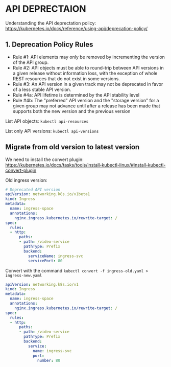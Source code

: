 # API DEPRECTAION

Understanding the API deprectation policy: https://kubernetes.io/docs/reference/using-api/deprecation-policy/

## **1. Deprecation Policy Rules**

* Rule #1: API elements may only be removed by incrementing the version of the API group.
* Rule #2: API objects must be able to round-trip between API versions in a given release without information loss, with the exception of whole REST resources that do not exist in some versions.
* Rule #3: An API version in a given track may not be deprecated in favor of a less stable API version.
* Rule #4a: API lifetime is determined by the API stability level
* Rule #4b: The "preferred" API version and the "storage version" for a given group may not advance until after a release has been made that supports both the new version and the previous version

List API objects: `kubectl api-resources`

List only API versions: `kubectl api-versions`

## Migrate from old version to latest version

We need to install the convert plugin: https://kubernetes.io/docs/tasks/tools/install-kubectl-linux/#install-kubectl-convert-plugin

Old ingress version:
```yaml
# Deprecated API version
apiVersion: networking.k8s.io/v1beta1
kind: Ingress
metadata:
  name: ingress-space
  annotations:
    nginx.ingress.kubernetes.io/rewrite-target: /
spec:
  rules:
  - http:
      paths:
      - path: /video-service
        pathType: Prefix
        backend:
          serviceName: ingress-svc
          servicePort: 80
```

Convert with the command `kubectl convert -f ingress-old.yaml > ingress-new.yaml`

```yaml
apiVersion: networking.k8s.io/v1
kind: Ingress
metadata:
  name: ingress-space
  annotations:
    nginx.ingress.kubernetes.io/rewrite-target: /
spec:
  rules:
  - http:
      paths:
      - path: /video-service
        pathType: Prefix
        backend:
          service:
            name: ingress-svc
            port:
              number: 80
```
